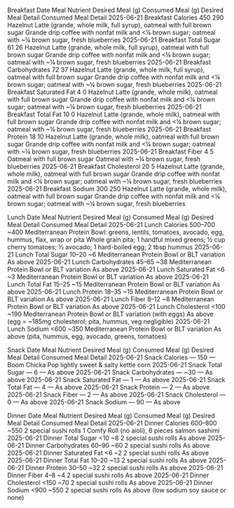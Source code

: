 Breakfast 
Date	Meal	Nutrient	Desired Meal (g)	Consumed Meal (g)	Desired Meal Detail	Consumed Meal Detail
2025-06-21	Breakfast	Calories	450	290	Hazelnut Latte (grande, whole milk, full syrup), oatmeal with full brown sugar	Grande drip coffee with nonfat milk and <¼ brown sugar; oatmeal with ~¼ brown sugar, fresh blueberries
2025-06-21	Breakfast	Total Sugar	61	26	Hazelnut Latte (grande, whole milk, full syrup), oatmeal with full brown sugar	Grande drip coffee with nonfat milk and <¼ brown sugar; oatmeal with ~¼ brown sugar, fresh blueberries
2025-06-21	Breakfast	Carbohydrates	72	37	Hazelnut Latte (grande, whole milk, full syrup), oatmeal with full brown sugar	Grande drip coffee with nonfat milk and <¼ brown sugar; oatmeal with ~¼ brown sugar, fresh blueberries
2025-06-21	Breakfast	Saturated Fat	4	0	Hazelnut Latte (grande, whole milk), oatmeal with full brown sugar	Grande drip coffee with nonfat milk and <¼ brown sugar; oatmeal with ~¼ brown sugar, fresh blueberries
2025-06-21	Breakfast	Total Fat	10	0	Hazelnut Latte (grande, whole milk), oatmeal with full brown sugar	Grande drip coffee with nonfat milk and <¼ brown sugar; oatmeal with ~¼ brown sugar, fresh blueberries
2025-06-21	Breakfast	Protein	18	10	Hazelnut Latte (grande, whole milk), oatmeal with full brown sugar	Grande drip coffee with nonfat milk and <¼ brown sugar; oatmeal with ~¼ brown sugar, fresh blueberries
2025-06-21	Breakfast	Fiber	4	5	Oatmeal with full brown sugar	Oatmeal with ~¼ brown sugar, fresh blueberries
2025-06-21	Breakfast	Cholesterol	20	5	Hazelnut Latte (grande, whole milk), oatmeal with full brown sugar	Grande drip coffee with nonfat milk and <¼ brown sugar; oatmeal with ~¼ brown sugar, fresh blueberries
2025-06-21	Breakfast	Sodium	300	250	Hazelnut Latte (grande, whole milk), oatmeal with full brown sugar	Grande drip coffee with nonfat milk and <¼ brown sugar; oatmeal with ~¼ brown sugar, fresh blueberries

Lunch
Date	Meal	Nutrient	Desired Meal (g)	Consumed Meal (g)	Desired Meal Detail	Consumed Meal Detail
2025-06-21	Lunch	Calories	500–700	~400	Mediterranean Protein Bowl: greens, lentils, tomatoes, avocado, egg, hummus, flax, wrap or pita	Whole grain pita; 1 handful mixed greens; ½ cup cherry tomatoes; ½ avocado; 1 hard-boiled egg; 2 tbsp hummus
2025-06-21	Lunch	Total Sugar	10–20	~6	Mediterranean Protein Bowl or BLT variation	As above
2025-06-21	Lunch	Carbohydrates	45–65	~38	Mediterranean Protein Bowl or BLT variation	As above
2025-06-21	Lunch	Saturated Fat	<6	~3	Mediterranean Protein Bowl or BLT variation	As above
2025-06-21	Lunch	Total Fat	15–25	~15	Mediterranean Protein Bowl or BLT variation	As above
2025-06-21	Lunch	Protein	18–35	~15	Mediterranean Protein Bowl or BLT variation	As above
2025-06-21	Lunch	Fiber	8–12	~8	Mediterranean Protein Bowl or BLT variation	As above
2025-06-21	Lunch	Cholesterol	<100	~190	Mediterranean Protein Bowl or BLT variation (with eggs)	As above (egg = ~185mg cholesterol; pita, hummus, veg negligible)
2025-06-21	Lunch	Sodium	<600	~350	Mediterranean Protein Bowl or BLT variation	As above (pita, hummus, egg, avocado, greens, tomatoes)

Snack
Date	Meal	Nutrient	Desired Meal (g)	Consumed Meal (g)	Desired Meal Detail	Consumed Meal Detail
2025-06-21	Snack	Calories	—	150	—	Boom Chicka Pop lightly sweet & salty kettle corn
2025-06-21	Snack	Total Sugar	—	6	—	As above
2025-06-21	Snack	Carbohydrates	—	~30	—	As above
2025-06-21	Snack	Saturated Fat	—	1	—	As above
2025-06-21	Snack	Total Fat	—	4	—	As above
2025-06-21	Snack	Protein	—	2	—	As above
2025-06-21	Snack	Fiber	—	2	—	As above
2025-06-21	Snack	Cholesterol	—	0	—	As above
2025-06-21	Snack	Sodium	—	90	—	As above

Dinner
Date	Meal	Nutrient	Desired Meal (g)	Consumed Meal (g)	Desired Meal Detail	Consumed Meal Detail
2025-06-21	Dinner	Calories	600–800	~550	2 special sushi rolls	1 Comfy Roll (no aioli), 6 pieces salmon sashimi
2025-06-21	Dinner	Total Sugar	<10	~8	2 special sushi rolls	As above
2025-06-21	Dinner	Carbohydrates	60–90	~60	2 special sushi rolls	As above
2025-06-21	Dinner	Saturated Fat	<6	~2	2 special sushi rolls	As above
2025-06-21	Dinner	Total Fat	10–20	~13	2 special sushi rolls	As above
2025-06-21	Dinner	Protein	30–50	~32	2 special sushi rolls	As above
2025-06-21	Dinner	Fiber	4–8	~4	2 special sushi rolls	As above
2025-06-21	Dinner	Cholesterol	<150	~70	2 special sushi rolls	As above
2025-06-21	Dinner	Sodium	<900	~550	2 special sushi rolls	As above (low sodium soy sauce or none)
